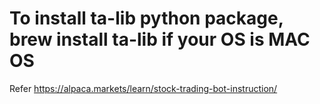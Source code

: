 # To install ta-lib python package, brew install ta-lib if your OS is MAC OS

Refer https://alpaca.markets/learn/stock-trading-bot-instruction/